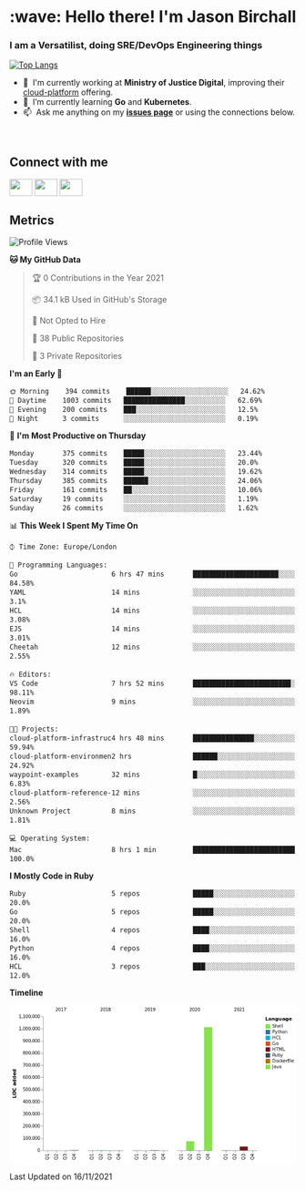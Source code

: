 <h1 align="left" id="jason-title">:wave: Hello there! I'm Jason Birchall</h1>
<h3 align="left">I am a Versatilist, doing SRE/DevOps Engineering things</h3>

[![Top Langs](https://github-readme-stats.vercel.app/api?username=jasonBirchall&show_icons=true&count_private=true&include_all_commits=true&theme=gruvbox)](https://github.com/anuraghazra/github-readme-stats)

- :office: &nbsp;I'm currently working at **Ministry of Justice Digital**, improving their [cloud-platform](https://github.com/ministryofjustice/cloud-platform) offering.
- :seedling: &nbsp;I’m currently learning **Go** and **Kubernetes**.
- :mailbox: &nbsp;Ask me anything on my **[issues page]** or using the connections below.


<br>

<h2>Connect with me</h2>
<p>
<a href="https://twitter.com/jsonBirchall" target="blank"><img align="center" src="https://cdn.jsdelivr.net/npm/simple-icons@3.0.1/icons/twitter.svg" alt="" height="30" width="40" /></a>
<a href="https://keybase.io/json0" target="blank"><img align="center" src="https://cdn.jsdelivr.net/npm/simple-icons@3.0.1/icons/keybase.svg" alt="" height="30" width="40" /></a>
<a href="https://www.reddit.com/user/kakorate" target="blank"><img align="center" src="https://cdn.jsdelivr.net/npm/simple-icons@3.0.1/icons/reddit.svg" alt="" height="30" width="40" /></a>
</p>

<h2>Metrics</h2>

<!--START_SECTION:waka-->
![Profile Views](http://img.shields.io/badge/Profile%20Views-5-blue)

**🐱 My GitHub Data** 

> 🏆 0 Contributions in the Year 2021
 > 
> 📦 34.1 kB Used in GitHub's Storage 
 > 
> 🚫 Not Opted to Hire
 > 
> 📜 38 Public Repositories 
 > 
> 🔑 3 Private Repositories  
 > 
**I'm an Early 🐤** 

```text
🌞 Morning    394 commits    ██████░░░░░░░░░░░░░░░░░░░   24.62% 
🌆 Daytime    1003 commits   ███████████████░░░░░░░░░░   62.69% 
🌃 Evening    200 commits    ███░░░░░░░░░░░░░░░░░░░░░░   12.5% 
🌙 Night      3 commits      ░░░░░░░░░░░░░░░░░░░░░░░░░   0.19%

```
📅 **I'm Most Productive on Thursday** 

```text
Monday       375 commits    █████░░░░░░░░░░░░░░░░░░░░   23.44% 
Tuesday      320 commits    █████░░░░░░░░░░░░░░░░░░░░   20.0% 
Wednesday    314 commits    █████░░░░░░░░░░░░░░░░░░░░   19.62% 
Thursday     385 commits    ██████░░░░░░░░░░░░░░░░░░░   24.06% 
Friday       161 commits    ██░░░░░░░░░░░░░░░░░░░░░░░   10.06% 
Saturday     19 commits     ░░░░░░░░░░░░░░░░░░░░░░░░░   1.19% 
Sunday       26 commits     ░░░░░░░░░░░░░░░░░░░░░░░░░   1.62%

```


📊 **This Week I Spent My Time On** 

```text
⌚︎ Time Zone: Europe/London

💬 Programming Languages: 
Go                       6 hrs 47 mins       █████████████████████░░░░   84.58% 
YAML                     14 mins             ░░░░░░░░░░░░░░░░░░░░░░░░░   3.1% 
HCL                      14 mins             ░░░░░░░░░░░░░░░░░░░░░░░░░   3.08% 
EJS                      14 mins             ░░░░░░░░░░░░░░░░░░░░░░░░░   3.01% 
Cheetah                  12 mins             ░░░░░░░░░░░░░░░░░░░░░░░░░   2.55%

🔥 Editors: 
VS Code                  7 hrs 52 mins       ████████████████████████░   98.11% 
Neovim                   9 mins              ░░░░░░░░░░░░░░░░░░░░░░░░░   1.89%

🐱‍💻 Projects: 
cloud-platform-infrastruc4 hrs 48 mins       ███████████████░░░░░░░░░░   59.94% 
cloud-platform-environmen2 hrs               ██████░░░░░░░░░░░░░░░░░░░   24.92% 
waypoint-examples        32 mins             █░░░░░░░░░░░░░░░░░░░░░░░░   6.83% 
cloud-platform-reference-12 mins             ░░░░░░░░░░░░░░░░░░░░░░░░░   2.56% 
Unknown Project          8 mins              ░░░░░░░░░░░░░░░░░░░░░░░░░   1.81%

💻 Operating System: 
Mac                      8 hrs 1 min         █████████████████████████   100.0%

```

**I Mostly Code in Ruby** 

```text
Ruby                     5 repos             █████░░░░░░░░░░░░░░░░░░░░   20.0% 
Go                       5 repos             █████░░░░░░░░░░░░░░░░░░░░   20.0% 
Shell                    4 repos             ████░░░░░░░░░░░░░░░░░░░░░   16.0% 
Python                   4 repos             ████░░░░░░░░░░░░░░░░░░░░░   16.0% 
HCL                      3 repos             ███░░░░░░░░░░░░░░░░░░░░░░   12.0%

```


**Timeline**

![Chart not found](https://raw.githubusercontent.com/jasonBirchall/jasonBirchall/main/charts/bar_graph.png) 


 Last Updated on 16/11/2021
<!--END_SECTION:waka-->

<!-- links -->

[issues page]: https://github.com/jasonBirchall/jasonBirchall/issues "jasonBirchall/issues"
